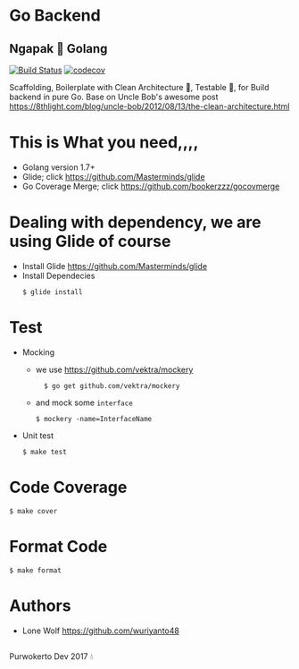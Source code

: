 # Go Backend

## Ngapak :blue_heart: Golang

[![Build Status](https://travis-ci.org/purwokertodev/go-backend.svg?branch=master)](https://travis-ci.org/purwokertodev/go-backend)
[![codecov](https://codecov.io/gh/purwokertodev/go-backend/branch/master/graph/badge.svg)](https://codecov.io/gh/purwokertodev/go-backend)

Scaffolding, Boilerplate with Clean Architecture :facepunch:, Testable :facepunch:, for Build backend in pure Go.
Base on Uncle Bob's awesome post https://8thlight.com/blog/uncle-bob/2012/08/13/the-clean-architecture.html

# This is What you need,,,,

  - Golang version 1.7+
  - Glide; click https://github.com/Masterminds/glide
  - Go Coverage Merge; click https://github.com/bookerzzz/gocovmerge

# Dealing with dependency, we are using Glide of course

  - Install Glide https://github.com/Masterminds/glide
  - Install Dependecies
    ```shell
    $ glide install
    ```
# Test

  - Mocking
    - we use https://github.com/vektra/mockery
      ```shell
        $ go get github.com/vektra/mockery
      ```
    - and mock some `interface`
      ```shell
      $ mockery -name=InterfaceName
      ```

  - Unit test
    ```shell
    $ make test
    ```
# Code Coverage

  ```shell
  $ make cover
  ```

# Format Code
  ```shell
  $ make format
  ```

# Authors
  - Lone Wolf https://github.com/wuriyanto48

##
Purwokerto Dev 2017 :droplet:
